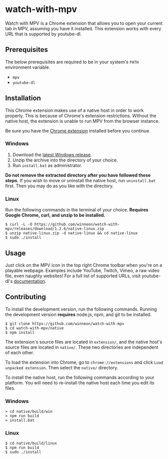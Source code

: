 # watch-with-mpv

Watch with MPV is a Chrome extension that allows you to open your current tab in MPV, assuming you have it installed. This extension works with every URL that is supported by youtube-dl.

## Prerequisites

The below prerequisites are required to be in your system's `PATH` environment variable.

* `mpv`
* `youtube-dl`

## Installation

This Chrome extension makes use of a native host in order to work properly. This is because of Chrome's extension restrictions. Without the native host, the extension is unable to run MPV from the browser instance.

Be sure you have the [Chrome extension](https://chrome.google.com/webstore/detail/gbgfakmgjoejbcffelendicfedkegllf) installed before you continue.

### Windows

1. Download the [latest Windows release](https://github.com/winneon/watch-with-mpv/releases/download/1.2.6/native-windows.zip).
2. Unzip the archive into the directory of your choice.
3. Run `install.bat` as administrator.

**Do not remove the extracted directory after you have followed these steps.** If you wish to move or uninstall the native host, run `uninstall.bat` first. Then you may do as you like with the directory.

### Linux

Run the following commands in the terminal of your choice. **Requires Google Chrome, curl, and unzip to be installed.**

```
$ curl -L -O https://github.com/winneon/watch-with-mpv/releases/download/1.2.6/native-linux.zip
$ unzip native-linux.zip -d native-linux && cd native-linux
$ sudo ./install
```

## Usage

Just click on the MPV icon in the top right Chrome toolbar when you're on a playable webpage. Examples include YouTube, Twitch, Vimeo, a raw video file, even naughty websites! For a full list of supported URLs, visit youtube-dl's [documentation](https://rg3.github.io/youtube-dl/supportedsites.html).

## Contributing

To install the development version, run the following commands. Running the development version **requires** node.js, npm, and git to be installed.

```
$ git clone https://github.com/winneon/watch-with-mpv
$ cd watch-with-mpv/native
$ npm install
```

The extension's source files are located in `extension/`, and the native host's source files are located in `native/`. These two directories are independent of each other.

To load the extension into Chrome, go to `chrome://extensions` and click `Load unpacked extension`. Then select the `native/` directory.

To install the native host, run the following commands according to your platform. You will need to re-install the native host each time you edit its files.

### Windows

```
> cd native/build/win
> npm run build
> install.bat
```

### Linux

```
$ cd native/build/linux
$ npm run build
$ sudo ./install
```
